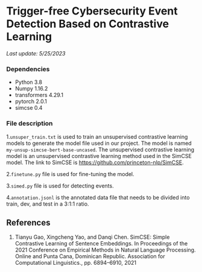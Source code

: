 # Trigger-free Cybersecurity Event Detection Based on Contrastive Learning
_Last update: 5/25/2023_  


### Dependencies
- Python 3.8
- Numpy 1.16.2
- transformers 4.29.1 
- pytorch 2.0.1 
- simcse 0.4 

### File description
1.`unsuper_train.txt` is used to train an unsupervised contrastive learning models to generate the model file used in our project. The model is named `my-unsup-simcse-bert-base-uncased`.
The unsupervised contrastive learning model is an unsupervised contrastive learning method used in the SimCSE model.  The link to SimCSE is https://github.com/princeton-nlp/SimCSE.

2.`finetune.py`  file is used for fine-tuning the model.

3.`simed.py`  file is used for detecting events.

4.`annotation.jsonl` is the annotated data file that needs to be divided into train, dev, and test in a 3:1:1 ratio.

## References
1. Tianyu Gao, Xingcheng Yao, and Danqi Chen. SimCSE: Simple Contrastive Learning of Sentence Embeddings. In Proceedings of the 2021 Conference on Empirical Methods in Natural Language Processing. Online and Punta Cana, Dominican Republic. Association for Computational Linguistics., pp. 6894–6910, 2021